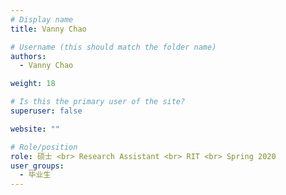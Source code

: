 ```yaml
---
# Display name
title: Vanny Chao

# Username (this should match the folder name)
authors:
  - Vanny Chao

weight: 18

# Is this the primary user of the site?
superuser: false

website: ""

# Role/position
role: 硕士 <br> Research Assistant <br> RIT <br> Spring 2020
user_groups:
  - 毕业生
---
```


